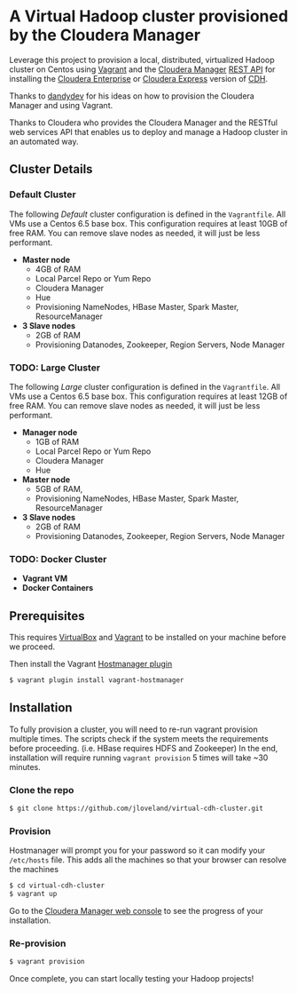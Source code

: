 # A Virtual Hadoop cluster provisioned by the Cloudera Manager

Leverage this project to provision a local, distributed, virtualized Hadoop cluster on Centos using [Vagrant](https://www.vagrantup.com/) and the [Cloudera Manager](http://www.cloudera.com/content/cloudera/en/products-and-services/cloudera-enterprise/cloudera-manager.html) [REST API]() for installing the [Cloudera Enterprise](http://www.cloudera.com/content/cloudera/en/products-and-services/cloudera-enterprise.html) or [Cloudera Express](http://www.cloudera.com/content/cloudera/en/products-and-services/cloudera-express.html) version of [CDH](http://www.cloudera.com/content/cloudera/en/products-and-services/cdh.html).

Thanks to [dandydev](http://dandydev.net/blog/installing-virtual-hadoop-cluster) for his ideas on how to provision the Cloudera Manager and using Vagrant.

Thanks to Cloudera who provides the Cloudera Manager and the RESTful web services API that enables us to deploy and manage a Hadoop cluster in an automated way.

## Cluster Details

### Default Cluster
The following *Default* cluster configuration is defined in the `Vagrantfile`. All VMs use a Centos 6.5 base box. This configuration requires at least 10GB of free RAM. You can remove slave nodes as needed, it will just be less performant.

* **Master node**
  * 4GB of RAM
  * Local Parcel Repo or Yum Repo
  * Cloudera Manager
  * Hue
  * Provisioning NameNodes, HBase Master, Spark Master, ResourceManager
* **3 Slave nodes**
  * 2GB of RAM
  * Provisioning Datanodes, Zookeeper, Region Servers, Node Manager

### TODO: Large Cluster
The following *Large* cluster configuration is defined in the `Vagrantfile`. All VMs use a Centos 6.5 base box. This configuration requires at least 12GB of free RAM. You can remove slave nodes as needed, it will just be less performant.

* **Manager node**
  * 1GB of RAM
  * Local Parcel Repo or Yum Repo
  * Cloudera Manager
  * Hue
* **Master node**
  * 5GB of RAM,
  * Provisioning NameNodes, HBase Master, Spark Master, ResourceManager
* **3 Slave nodes**
  * 2GB of RAM
  * Provisioning Datanodes, Zookeeper, Region Servers, Node Manager

### TODO: Docker Cluster

* **Vagrant VM**
* **Docker Containers**

## Prerequisites

This requires [VirtualBox](https://www.virtualbox.org/) and [Vagrant](http://www.vagrantup.com/) to be installed on your machine before we proceed.

Then install the Vagrant [Hostmanager plugin](https://github.com/smdahlen/vagrant-hostmanager)

```bash
$ vagrant plugin install vagrant-hostmanager
```

## Installation
To fully provision a cluster, you will need to re-run vagrant provision multiple times. The scripts check if the system meets the requirements before proceeding. (i.e. HBase requires HDFS and Zookeeper) In the end, installation will require running `vagrant provision` 5 times will take ~30 minutes.

### Clone the repo

```bash
$ git clone https://github.com/jloveland/virtual-cdh-cluster.git
```

### Provision
Hostmanager will prompt you for your password so it can modify your `/etc/hosts` file. This adds all the machines so that your browser can resolve the machines

```bash
$ cd virtual-cdh-cluster
$ vagrant up
```

Go to the [Cloudera Manager web console](http://nasa-orion-1:7180) to see the progress of your installation.

### Re-provision
```bash
$ vagrant provision
```
Once complete, you can start locally testing your Hadoop projects!
